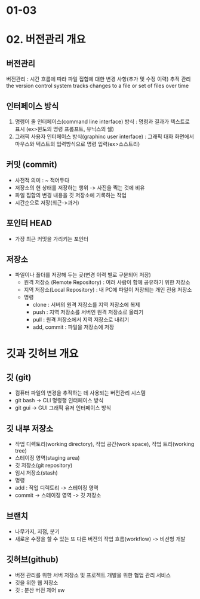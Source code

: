 # 01-03
# 02. 버전관리 개요
## 버전관리

버전관리 : 시간 흐름에 따라 파일 집합에 대한 변경 사항(추가 및 수정 이력) 추적 관리
the version control system tracks changes to a file or set of files over time

## 인터페이스 방식

1. 명령어 줄 인터페이스(command line interface) 방식 : 명령과 결과가 텍스트로 표시 (ex>윈도의 명령 프롬프트, 유닉스의 쉘)
2.  그래픽 사용자 인터페이스 방식(graphinc user interface) : 그래픽 대화 화면에서 마우스와 텍스트의 입력방식으로 명령 입력(ex>소스트리)

## 커밋 (commit)


- 사전적 의미 :  ~ 적어두다
- 저장소의 현 상태를 저장하는 행위 -> 사진을 찍는 것에 비유
- 파일 집합의 변경 내용을 깃 저장소에 기록하는 작업
- 시간순으로 저장(최근->과거)


## 포인터 HEAD


- 가장 최근 커밋을 가리키는 포인터

## 저장소


- 파일이나 폴더를 저장해 두는 곳(변경 이력 별로 구분되어 저장)
  - 원격 저장소 (Remote Repository) : 여러 사람이 함께 공유하기 위한 저장소
  - 지역 저장소(Local Repository) : 내 PC에 파일이 저장되는 개인 전용 저장소
  - 명령
     - clone : 서버의 원격 저장소를 지역 저장소에 복제
     - push : 지역 저장소를 서버인 원격 저장소로 올리기
     - pull : 원격 저장소에서 지역 저장소로 내리기
     - add, commit : 파일을 저장소에 저장

# 깃과 깃허브 개요
## 깃 (git)


- 컴퓨터 파일의 변경을 추적하는 데 사용되는 버전관리 시스템
- git bash -> CLI 명령행 인터페이스 방식
- git gui -> GUI 그래픽 유저 인터페이스 방식


## 깃 내부 저장소


- 작업 디렉토리(working directory), 작업 공간(work space), 작업 트리(working tree)
- 스테이징 영역(staging area)
- 깃 저장소(git repository)
- 임시 저장소(stash)
- 명령
 - add : 작업 디렉토리 -> 스테이징 영역
 - commit -> 스테이징 영역 -> 깃 저장소 


## 브랜치

- 나무가지, 지점, 분기
- 새로운 수정을 할 수 있는 또 다른 버전의 작업 흐름(workflow) -> 비선형 개발

## 깃허브(github)


- 버전 관리를 위한 서버 저장소 및 프로젝트 개발을 위한 협업 관리 서비스
- 깃을 위한 웹 저장소
- 깃 : 분산 버전 제어 sw

